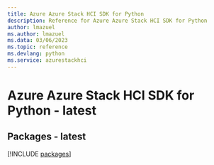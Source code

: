```yaml
---
title: Azure Azure Stack HCI SDK for Python
description: Reference for Azure Azure Stack HCI SDK for Python
author: lmazuel
ms.author: lmazuel
ms.data: 03/06/2023
ms.topic: reference
ms.devlang: python
ms.service: azurestackhci
---
```

# Azure Azure Stack HCI SDK for Python - latest
## Packages - latest
[!INCLUDE [packages](azure-stack-hci-index.md)]